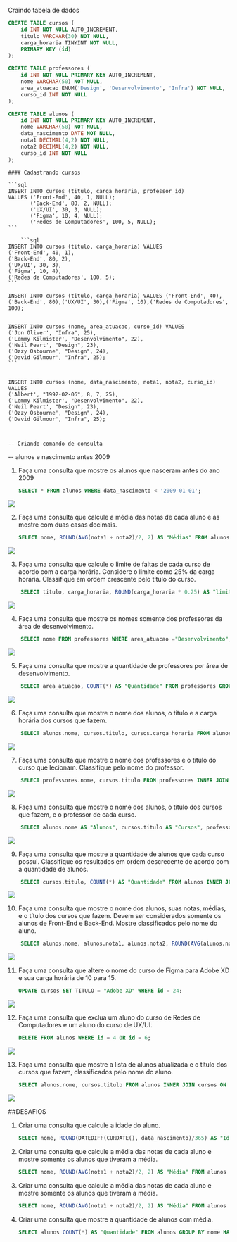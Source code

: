 Craindo tabela de dados

<!-- Criando tabelas -->
```sql
CREATE TABLE cursos (
    id INT NOT NULL AUTO_INCREMENT,
    titulo VARCHAR(30) NOT NULL,
    carga_horaria TINYINT NOT NULL,
    PRIMARY KEY (id)
);
```	

```sql	
CREATE TABLE professores (
    id INT NOT NULL PRIMARY KEY AUTO_INCREMENT,
    nome VARCHAR(50) NOT NULL,
    area_atuacao ENUM('Design', 'Desenvolvimento', 'Infra') NOT NULL,
    curso_id INT NOT NULL
);
```

```sql
CREATE TABLE alunos (
    id INT NOT NULL PRIMARY KEY AUTO_INCREMENT,
    nome VARCHAR(50) NOT NULL,
    data_nascimento DATE NOT NULL,
    nota1 DECIMAL(4,2) NOT NULL,
    nota2 DECIMAL(4,2) NOT NULL,
    curso_id INT NOT NULL
);
```	

<!-- Realizando cadastro -->

    #### Cadastrando cursos

    ```sql
    INSERT INTO cursos (titulo, carga_horaria, professor_id)
    VALUES ('Front-End', 40, 1, NULL);
           ('Back-End', 80, 2, NULL);
           ('UX/UI', 30, 3, NULL);
           ('Figma', 10, 4, NULL);
           ('Redes de Computadores', 100, 5, NULL);
    ```

        ```sql
    INSERT INTO cursos (titulo, carga_horaria) VALUES 
    ('Front-End', 40, 1),
    ('Back-End', 80, 2),
    ('UX/UI', 30, 3),
    ('Figma', 10, 4),
    ('Redes de Computadores', 100, 5);
    ```

    INSERT INTO cursos (titulo, carga_horaria) VALUES ('Front-End', 40),('Back-End', 80),('UX/UI', 30),('Figma', 10),('Redes de Computadores', 100);

    
    INSERT INTO cursos (nome, area_atuacao, curso_id) VALUES 
    ('Jon Oliver', "Infra", 25),
    ('Lemmy Kilmister', "Desenvolvimento", 22),
    ('Neil Peart', "Design", 23),
    ('Ozzy Osbourne', "Design", 24),
    ('David Gilmour', "Infra", 25);
    ```


    INSERT INTO cursos (nome, data_nascimento, nota1, nota2, curso_id) VALUES 
    ('Albert', "1992-02-06", 8, 7, 25),
    ('Lemmy Kilmister', "Desenvolvimento", 22),
    ('Neil Peart', "Design", 23),
    ('Ozzy Osbourne', "Design", 24),
    ('David Gilmour', "Infra", 25);


   
    -- Criando comando de consulta

-- alunos e nascimento antes 2009
1) Faça uma consulta que mostre os alunos que nasceram antes do ano 2009
    ```sql
    SELECT * FROM alunos WHERE data_nascimento < '2009-01-01';
    ```
![](imagens/menores%202009.png)


2) Faça uma consulta que calcule a média das notas de cada aluno e as mostre com duas casas decimais.
    ```sql
    SELECT nome, ROUND(AVG(nota1 + nota2)/2, 2) AS "Médias" FROM alunos GROUP BY nome;
    ```
![](imagens/medias-alunos.png)

3) Faça uma consulta que calcule o limite de faltas de cada curso de acordo com a carga horária. Considere o limite como 25% da carga horária. Classifique em ordem crescente pelo título do curso.

```sql	
    SELECT titulo, carga_horaria, ROUND(carga_horaria * 0.25) AS "limite de faltas" FROM cursos ORDER BY titulo DESC;
```
![](imagens/ordem-desc.png)


4) Faça uma consulta que mostre os nomes somente dos professores da área de desenvolvimento.
```sql	
    SELECT nome FROM professores WHERE area_atuacao ="Desenvolvimento";
```	
![](imagens/nome-professor.png)

5) Faça uma consulta que mostre a quantidade de professores por área de desenvolvimento.
```sql	
    SELECT area_atuacao, COUNT(*) AS "Quantidade" FROM professores GROUP BY area_atuacao;
```	
![](imagens/quantidade-area-atuacao.png)

6) Faça uma consulta que mostre o nome dos alunos, o título e a carga horária dos cursos que fazem.
```sql
    SELECT alunos.nome, cursos.titulo, cursos.carga_horaria FROM alunos INNER JOIN cursos ON alunos.curso_id = cursos.id;
```	
![](imagens/nome-atuacao-cargahoraria.png)

7) Faça uma consulta que mostre o nome dos professores e o título do curso que lecionam. Classifique pelo nome do professor.
```sql
    SELECT professores.nome, cursos.titulo FROM professores INNER JOIN cursos ON professores.curso_id = cursos.id ORDER BY professores.nome;
```	
![](imagens/nome-professor-cursos.png)

8) Faça uma consulta que mostre o nome dos alunos, o título dos cursos que fazem, e o professor de cada curso.
```sql	
    SELECT alunos.nome AS "Alunos", cursos.titulo AS "Cursos", professores.nome AS "Professores" FROM alunos INNER JOIN cursos ON alunos.curso_id = cursos.id INNER JOIN professores ON cursos.professor_id = professores.id;
```	
![](imagens/alunos-cursos-prof.png)


9) Faça uma consulta que mostre a quantidade de alunos que cada curso possui. Classifique os resultados em ordem descrecente de acordo com a quantidade de alunos.
```sql
    SELECT cursos.titulo, COUNT(*) AS "Quantidade" FROM alunos INNER JOIN cursos ON alunos.curso_id = cursos.id GROUP BY cursos.titulo ORDER BY Quantidade DESC;
```	
![](imagens/cursos-quantidade.png)

10) Faça uma consulta que mostre o nome dos alunos, suas notas, médias, e o título dos cursos que fazem. Devem ser considerados somente os alunos de Front-End e Back-End. Mostre classificados pelo nome do aluno.
```sql	
    SELECT alunos.nome, alunos.nota1, alunos.nota2, ROUND(AVG(alunos.nota1 + alunos.nota2)/2, 2) AS "Médias", cursos.titulo FROM alunos INNER JOIN cursos ON alunos.curso_id = cursos.id WHERE cursos.titulo = "Front-End" OR cursos.titulo = "Back-End" GROUP BY alunos.nome ORDER BY alunos.nome;
```	
![](imagens/alunos-nota-nota.png)

11) Faça uma consulta que altere o nome do curso de Figma para Adobe XD e sua carga horária de 10 para 15.
    
    ```sql
    UPDATE cursos SET TITULO = "Adobe XD" WHERE id = 24;
    ```
![](imagens/delete.png)

12) Faça uma consulta que exclua um aluno do curso de Redes de Computadores e um aluno do curso de UX/UI.

    ```sql
    DELETE FROM alunos WHERE id = 4 OR id = 6;
    ```
![](imagens/deleta-aluno.png)

13) Faça uma consulta que mostre a lista de alunos atualizada e o título dos cursos que fazem, classificados pelo nome do aluno.

    ```sql
    SELECT alunos.nome, cursos.titulo FROM alunos INNER JOIN cursos ON alunos.curso_id = cursos.id ORDER BY alunos.nome;
    ```
![](imagens/lista-atualizada.png)



##DESAFIOS

1) Criar uma consulta que calcule a idade do aluno.

    ```sql
    SELECT nome, ROUND(DATEDIFF(CURDATE(), data_nascimento)/365) AS "Idade" FROM alunos;
    ```

2) Criar uma consulta que calcule a média das notas de cada aluno e mostre somente os alunos que tiveram a média.

    ```sql
    SELECT nome, ROUND(AVG(nota1 + nota2)/2, 2) AS "Média" FROM alunos GROUP BY nome HAVING Média > 7;
    ```

3) Criar uma consulta que calcule a média das notas de cada aluno e mostre somente os alunos que tiveram a média.

    ```sql
    SELECT nome, ROUND(AVG(nota1 + nota2)/2, 2) AS "Média" FROM alunos GROUP BY nome HAVING Média < 7;
    ```

4) Criar uma consulta que mostre a quantidade de alunos com média.

    ```sql
    SELECT alunos COUNT(*) AS "Quantidade" FROM alunos GROUP BY nome HAVING Média > 7;
     ```